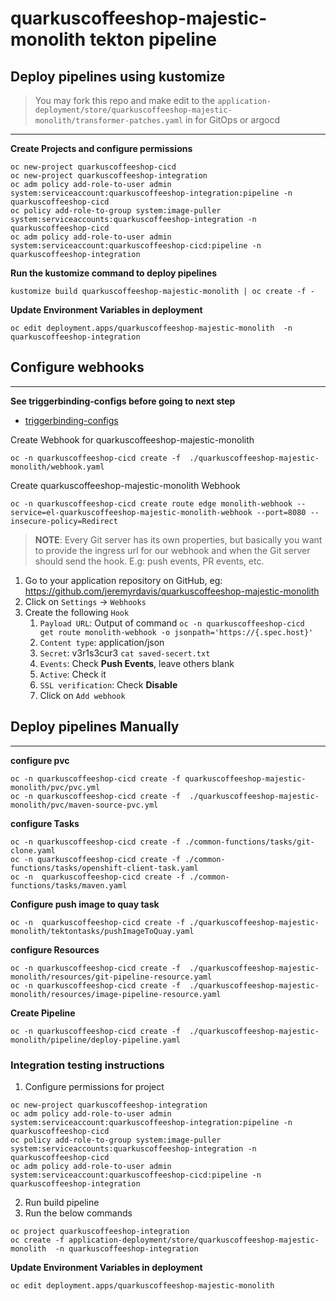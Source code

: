 # quarkuscoffeeshop-majestic-monolith tekton pipeline

## Deploy pipelines using kustomize
> You may fork this repo and make edit to the `application-deployment/store/quarkuscoffeeshop-majestic-monolith/transformer-patches.yaml` in for GitOps or argocd
---
**Create Projects and configure permissions**
```
oc new-project quarkuscoffeeshop-cicd
oc new-project quarkuscoffeeshop-integration
oc adm policy add-role-to-user admin system:serviceaccount:quarkuscoffeeshop-integration:pipeline -n quarkuscoffeeshop-cicd
oc policy add-role-to-group system:image-puller system:serviceaccounts:quarkuscoffeeshop-integration -n quarkuscoffeeshop-cicd
oc adm policy add-role-to-user admin system:serviceaccount:quarkuscoffeeshop-cicd:pipeline -n quarkuscoffeeshop-integration
```
**Run the kustomize command to deploy pipelines** 
```
kustomize build quarkuscoffeeshop-majestic-monolith | oc create -f - 
```

**Update Environment Variables in deployment**
```
oc edit deployment.apps/quarkuscoffeeshop-majestic-monolith  -n quarkuscoffeeshop-integration
```

## Configure webhooks
---
**See triggerbinding-configs before going to next step**  
* [triggerbinding-configs](../triggerbinding-configs)

Create Webhook for quarkuscoffeeshop-majestic-monolith
```
oc -n quarkuscoffeeshop-cicd create -f  ./quarkuscoffeeshop-majestic-monolith/webhook.yaml
```

Create quarkuscoffeeshop-majestic-monolith Webhook
```
oc -n quarkuscoffeeshop-cicd create route edge monolith-webhook --service=el-quarkuscoffeeshop-majestic-monolith-webhook --port=8080 --insecure-policy=Redirect
```

> **NOTE**: Every Git server has its own properties, but basically you want to provide the ingress url for our webhook and when the Git server should send the hook. E.g: push events, PR events, etc.

1. Go to your application repository on GitHub, eg: https://github.com/jeremyrdavis/quarkuscoffeeshop-majestic-monolith
2. Click on `Settings` -> `Webhooks`
3. Create the following `Hook`
   1. `Payload URL`: Output of command `oc -n quarkuscoffeeshop-cicd  get route monolith-webhook -o jsonpath='https://{.spec.host}'`
   2. `Content type`: application/json
   2. `Secret`: v3r1s3cur3 `cat saved-secert.txt`
   3. `Events`: Check **Push Events**, leave others blank
   4. `Active`: Check it
   5. `SSL verification`: Check  **Disable**
   6. Click on `Add webhook`


## Deploy pipelines Manually 
---

**configure pvc**
```
oc -n quarkuscoffeeshop-cicd create -f quarkuscoffeeshop-majestic-monolith/pvc/pvc.yml
oc -n quarkuscoffeeshop-cicd create -f  ./quarkuscoffeeshop-majestic-monolith/pvc/maven-source-pvc.yml
```


**configure Tasks**
```
oc -n quarkuscoffeeshop-cicd create -f ./common-functions/tasks/git-clone.yaml
oc -n quarkuscoffeeshop-cicd create -f ./common-functions/tasks/openshift-client-task.yaml
oc -n  quarkuscoffeeshop-cicd create -f ./common-functions/tasks/maven.yaml
```

**Configure push image to quay task**
```
oc -n  quarkuscoffeeshop-cicd create -f ./quarkuscoffeeshop-majestic-monolith/tektontasks/pushImageToQuay.yaml
```

**configure Resources**
```
oc -n quarkuscoffeeshop-cicd create -f  ./quarkuscoffeeshop-majestic-monolith/resources/git-pipeline-resource.yaml
oc -n quarkuscoffeeshop-cicd create -f  ./quarkuscoffeeshop-majestic-monolith/resources/image-pipeline-resource.yaml
```

**Create Pipeline**
```
oc -n quarkuscoffeeshop-cicd create -f  ./quarkuscoffeeshop-majestic-monolith/pipeline/deploy-pipeline.yaml
```


### Integration testing instructions 
1. Configure permissions for project
```
oc new-project quarkuscoffeeshop-integration
oc adm policy add-role-to-user admin system:serviceaccount:quarkuscoffeeshop-integration:pipeline -n quarkuscoffeeshop-cicd
oc policy add-role-to-group system:image-puller system:serviceaccounts:quarkuscoffeeshop-integration -n quarkuscoffeeshop-cicd
oc adm policy add-role-to-user admin system:serviceaccount:quarkuscoffeeshop-cicd:pipeline -n quarkuscoffeeshop-integration
```
2. Run build pipeline 
3. Run the below commands 

```
oc project quarkuscoffeeshop-integration
oc create -f application-deployment/store/quarkuscoffeeshop-majestic-monolith  -n quarkuscoffeeshop-integration
```

**Update Environment Variables in deployment**
```
oc edit deployment.apps/quarkuscoffeeshop-majestic-monolith
```